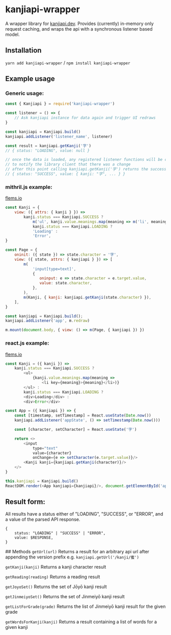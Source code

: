 # kanjiapi-wrapper

A wrapper library for [kanjiapi.dev](https://kanjiapi.dev). Provides
(currently) in-memory only request caching, and wraps the api with a
synchronous listener based model.

## Installation
`yarn add kanjiapi-wrapper` / `npm install kanjiapi-wrapper`

## Example usage

### Generic usage:
```javascript
const { Kanjiapi } = require('kanjiapi-wrapper')

const listener = () => {
    // Ask kanjiapi instance for data again and trigger UI redraws
}

const kanjiapi = Kanjiapi.build()
kanjiapi.addListener('listener_name', listener)

const result = kanjiapi.getKanji('字')
// { status: "LOADING", value: null }

// once the data is loaded, any registered listener functions will be called
// to notify the library client that there was a change
// after this point calling kanjiapi.getKanji('字') returns the success result:
// { status: "SUCCESS", value: { kanji: "字", ... } }
```

### mithril.js example:
[flems.io]()
```javascript
const Kanji = {
    view: ({ attrs: { kanji } }) =>
        kanji.status === Kanjiapi.SUCCESS ?
            m('ul', kanji.value.meanings.map(meaning => m('li', meaning))) :
            kanji.status === Kanjiapi.LOADING ?
            'Loading' :
            'Error',
}

const Page = {
    oninit: ({ state }) => state.character = '字',
    view: ({ state, attrs: { kanjiapi } }) => [
        m(
            'input[type=text]',
            {
               oninput: e => state.character = e.target.value,
               value: state.character,
            },
        ),
        m(Kanji, { kanji: kanjiapi.getKanji(state.character) }),
    ],
}

const kanjiapi = Kanjiapi.build();
kanjiapi.addListener('app', m.redraw)

m.mount(document.body, { view: () => m(Page, { kanjiapi }) })
```

### react.js example:
[flems.io](https://flems.io/#0=N4IgtglgJlA2CmIBcA2ATAOhSgNCAxgPYB2AzoQsgRbAIYAOp8UIeAZhAqcgNqjG0wiJCAwALAC5hYrasQnx5VADxQIANwAE0ALwAdEA3oGAfMoD0a9SdlME+CRBLcRABiQBGACwgAvjn5BYVEAK248InlFCSpI0glNAGlaYhCITR1NAApgTXwxWgAnWgd4QpxNAGsUtIZ03wBKDJNNYD1iTU685wTC+FIAV1gEzOrUiDqMAHN4CWTxrPyikoVChvau7rIKeAxYQimsgHIAQXp0gHdi+noyzT6JAcLiZiQjir7B4fXiDa6Hp4dT5DCQYeK0R6kDI6TLzWrnDAAZQAqgBhVEAUURiM0AH4-ptOsohiYCYTOsBgcMMOpaLABrshCkIMQpqQMGAGFkmcQWVNmmTyUTYOlKvAAJ46YA8vm+EzS+DM1m+CwikwNXyCroWEmaJBazpU0HgyHQ2E1CYIgAyAHkTgARACSADkAOJ4g2aVQaExWwi0NSsixWFr6jpC73WDGFQqEQrBn3tTW-YhxBIABVoMwy2VyY3h9SaOhabXDac0PEcQnBYHoFSYEgAKhBqxJBPQALo5gBKiocGAGTERbYUWXtEN2xEIFyyDR+nXzlogGADUCtEHiijKx3oWfgw4n72yRZaDebrfbY4nGCnM7nPz+5Z4S2KpXKmgbqIKr9WXcyvZWAchxHeBjkAdW0jgfcMAWeL1SXDTZlBZegBgSCRxVufQQAUAAPCQDE0Wl6XgKUXxWMpfE0EgvxSGYpSyeATw-WYaJ-bddjbQoZlBIiGQ1cx4PJZQ4XSMi31I79yMKSjFzqKVZPOXwBLJCxBM0ZN2gkMQNwwBT0nNcZJgAIwGTgoFndoAIce0bQAWQwPpiCgbdlEzbM9Pki06iUkwKigQh8AGIR5GmWYMQQYKJAAIXFR1zKOIxIIaWQiFrTgyioIzaCM+AZDwOx4AcJwyCodxXAAWjQAB2JAqpQPwAhAAQhCoDB8FIcI5AUJQRD8Ds8BFYhKhcPgmqCKg+kA5z1Fywh6EijAwlkJ4ZBESQJEYJBzHMAZiHoSopjawgwHMSaHAAAQ8FAMAADiwHawCgU6+1BabZvm6JFs69DbioUh8EKCB6BifxAhakQzokcr-LADA3v2D6QqWvAVqodbNu23b9sO1LnpWaHjsulAHqeyGCdh+G5oW5HsIw4J-sB4GGrB4I9PKq4jAylHClWkB0dILadr2g6jpOtmOZuLnad+kQGaBkGO18IA)
```javascript
const Kanji = ({ kanji }) =>
    kanji.status === Kanjiapi.SUCCESS ?
        <ul>
            {kanji.value.meanings.map(meaning =>
                <li key={meaning}>{meaning}</li>)}
        </ul> :
        kanji.status === Kanjiapi.LOADING ?
        <div>Loading</div> :
        <div>Error</div>

const App = ({ kanjiapi }) => {
    const [timestamp, setTimestamp] = React.useState(Date.now())
    kanjiapi.addListener('appState', () => setTimestamp(Date.now()))

    const [character, setCharacter] = React.useState('字')

    return <>
        <input
            type="text"
            value={character}
            onChange={e => setCharacter(e.target.value)}/>
        <Kanji kanji={kanjiapi.getKanji(character)}/>
    </>
}

this.kanjiapi = Kanjiapi.build()
ReactDOM.render(<App kanjiapi={kanjiapi}/>, document.getElementById('app'))
```

## Result form:
All results have a status either of "LOADING", "SUCCESS", or "ERROR", and a value
of the parsed API response.
```
{
    status: "LOADING" | "SUCCESS" | "ERROR",
    value: $RESPONSE,
}
```

## Methods
`getUrl(url)`
Returns a result for an arbitrary api url after appending the version prefix
e.g. `kanjiapi.getUrl('/kanji/蜜')`

`getKanji(kanji)`
Returns a kanji character result

`getReading(reading)`
Returns a reading result

`getJoyoSet()`
Returns the set of Jōyō kanji result

`getJinmeiyoSet()`
Returns the set of Jinmeiyō kanji result

`getListForGrade(grade)`
Returns the list of Jinmeiyō kanji result for the given grade

`getWordsForKanji(kanji)`
Returns a result containing a list of words for a given kanji
